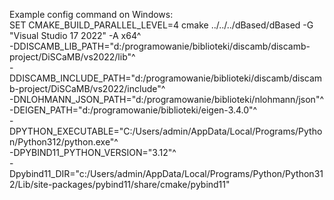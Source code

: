 Example config command on Windows:  
SET CMAKE_BUILD_PARALLEL_LEVEL=4
cmake ../../../dBased/dBased -G "Visual Studio 17 2022" -A x64^  
    -DDISCAMB_LIB_PATH="d:/programowanie/biblioteki/discamb/discamb-project/DiSCaMB/vs2022/lib"^  
    -DDISCAMB_INCLUDE_PATH="d:/programowanie/biblioteki/discamb/discamb-project/DiSCaMB/vs2022/include"^  
    -DNLOHMANN_JSON_PATH="d:/programowanie/biblioteki/nlohmann/json"^  
    -DEIGEN_PATH="d:/programowanie/biblioteki/eigen-3.4.0"^  
    -DPYTHON_EXECUTABLE="C:/Users/admin/AppData/Local/Programs/Python/Python312/python.exe"^  
    -DPYBIND11_PYTHON_VERSION="3.12"^      
    -Dpybind11_DIR="c:/Users/admin/AppData/Local/Programs/Python/Python312/Lib/site-packages/pybind11/share/cmake/pybind11"  
